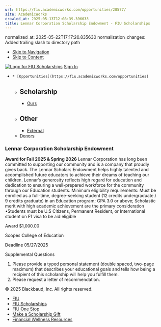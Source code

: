 ```yaml
---
url: https://fiu.academicworks.com/opportunities/20577/
site: AcademicWorks
crawled_at: 2025-05-13T12:08:39.396633
title: Lennar Corporation Scholarship Endowment - FIU Scholarships
---
```

normalized_at: 2025-05-22T17:17:20.835630
normalization_changes: Added trailing slash to directory path

  * [Skip to Navigation](https://fiu.academicworks.com/opportunities/20577#navigation)
  * [Skip to Content](https://fiu.academicworks.com/opportunities/20577#main)

[![Logo for FIU Scholarships](https://s3.amazonaws.com/static.academicworks.com/clients/fiu/assets/images/logo.png)](http://fiu.academicworks.com) [Sign In](https://fiu.academicworks.com/users/sign_in)
  *     * [Opportunities](https://fiu.academicworks.com/opportunities)
      * ## Scholarship
        * [Ours](https://fiu.academicworks.com/opportunities)
      * ## Other
        * [External](https://fiu.academicworks.com/opportunities/external)
    * [Donors](https://fiu.academicworks.com/donors)


### Lennar Corporation Scholarship Endowment
**Award for Fall 2025 & Spring 2026**
Lennar Corporation has long been committed to supporting our community and is a company that proudly gives back. The Lennar Scholars Endowment helps highly talented and accomplished future educators to achieve their dreams of teaching our children. Lennar’s generosity reflects high regard for education and dedication to ensuring a well-prepared workforce for the community through our Education students. 
Minimum eligibility requirements:
Must be enrolled as a full-time, degree-seeking student (12 credits undergraduate / 9 credits graduate) in an Education program; GPA 3.0 or above; Scholastic merit with high academic achievement are the primary consideration
•Students must be U.S Citizens, Permanent Resident, or International student on F1 visa to be aid eligible 

Award
    $1,000.00 

Scopes
    College of Education 

Deadline
    05/27/2025 

Supplemental Questions
    
  1. Please provide a typed personal statement (double spaced, two-page maximum) that describes your educational goals and tells how being a recipient of this scholarship will help you fulfill them.
  2. Please request a letter of recommendation.


© 2025 Blackbaud, Inc. All rights reserved. 
  * [FIU ](http://fiu.edu/)
  * [FIU Scholarships](http://scholarships.fiu.edu)
  * [FIU One Stop](http://onestop.fiu.edu)
  * [Make a Scholarship Gift](https://give.fiu.edu/give-now/)
  * [Financial Wellness Resources](https://go.fiu.edu/iGrad)


